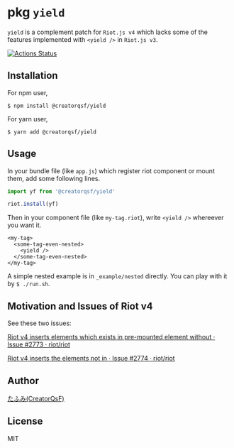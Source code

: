 # pkg `yield`

`yield` is a complement patch for `Riot.js v4` which lacks some of the features implemented with `<yield />` in `Riot.js v3`.

[![Actions Status](https://github.com/Qs-F/yield/workflows/Build/badge.svg)](https://github.com/Qs-F/yield/actions)

## Installation

For npm user,

`$ npm install @creatorqsf/yield`

For yarn user,

`$ yarn add @creatorqsf/yield`

## Usage

In your bundle file (like `app.js`) which register riot component or mount them, add some following lines.

```js
import yf from '@creatorqsf/yield'

riot.install(yf)
```

Then in your component file (like `my-tag.riot`), write `<yield />` whereever you want it.

```riot
<my-tag>
  <some-tag-even-nested>
    <yield />
  </some-tag-even-nested>
</my-tag>
```

A simple nested example is in `_example/nested` directly. You can play with it by `$ ./run.sh`.

## Motivation and Issues of Riot v4

See these two issues:

[Riot v4 inserts elements which exists in pre-mounted element without <slot /> · Issue #2773 · riot/riot](https://github.com/riot/riot/issues/2773)

[Riot v4 inserts the elements not in <slot /> · Issue #2774 · riot/riot](https://github.com/riot/riot/issues/2774)

## Author

[たふみ(CreatorQsF)](https://github.com/Qs-F)

## License

MIT
